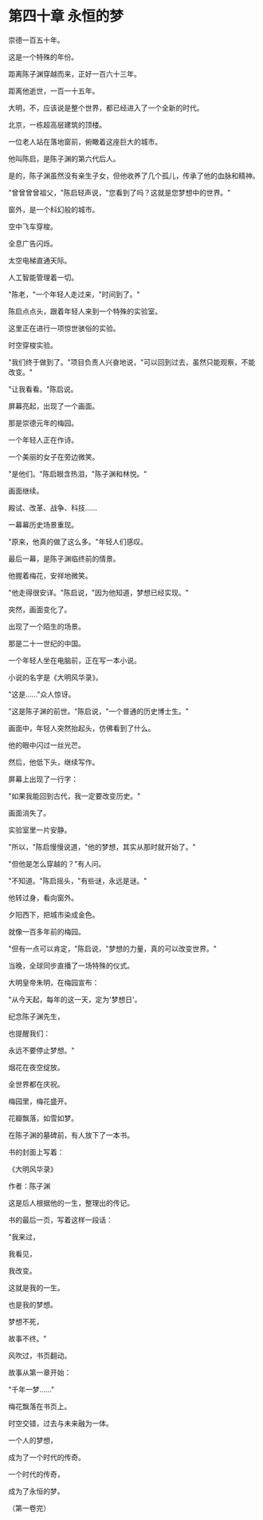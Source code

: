 # 第四十章 永恒的梦

崇德一百五十年。

这是一个特殊的年份。

距离陈子渊穿越而来，正好一百六十三年。

距离他逝世，一百一十五年。

大明，不，应该说是整个世界，都已经进入了一个全新的时代。

北京，一栋超高层建筑的顶楼。

一位老人站在落地窗前，俯瞰着这座巨大的城市。

他叫陈启，是陈子渊的第六代后人。

是的，陈子渊虽然没有亲生子女，但他收养了几个孤儿，传承了他的血脉和精神。

"曾曾曾曾祖父，"陈启轻声说，"您看到了吗？这就是您梦想中的世界。"

窗外，是一个科幻般的城市。

空中飞车穿梭。

全息广告闪烁。

太空电梯直通天际。

人工智能管理着一切。

"陈老，"一个年轻人走过来，"时间到了。"

陈启点点头，跟着年轻人来到一个特殊的实验室。

这里正在进行一项惊世骇俗的实验。

时空穿梭实验。

"我们终于做到了。"项目负责人兴奋地说，"可以回到过去，虽然只能观察，不能改变。"

"让我看看。"陈启说。

屏幕亮起，出现了一个画面。

那是崇德元年的梅园。

一个年轻人正在作诗。

一个美丽的女子在旁边微笑。

"是他们。"陈启眼含热泪，"陈子渊和林悦。"

画面继续。

殿试、改革、战争、科技……

一幕幕历史场景重现。

"原来，他真的做了这么多。"年轻人们感叹。

最后一幕，是陈子渊临终前的情景。

他握着梅花，安祥地微笑。

"他走得很安详。"陈启说，"因为他知道，梦想已经实现。"

突然，画面变化了。

出现了一个陌生的场景。

那是二十一世纪的中国。

一个年轻人坐在电脑前，正在写一本小说。

小说的名字是《大明风华录》。

"这是……"众人惊讶。

"这是陈子渊的前世。"陈启说，"一个普通的历史博士生。"

画面中，年轻人突然抬起头，仿佛看到了什么。

他的眼中闪过一丝光芒。

然后，他低下头，继续写作。

屏幕上出现了一行字：

"如果我能回到古代，我一定要改变历史。"

画面消失了。

实验室里一片安静。

"所以，"陈启慢慢说道，"他的梦想，其实从那时就开始了。"

"但他是怎么穿越的？"有人问。

"不知道。"陈启摇头，"有些谜，永远是谜。"

他转过身，看向窗外。

夕阳西下，把城市染成金色。

就像一百多年前的梅园。

"但有一点可以肯定，"陈启说，"梦想的力量，真的可以改变世界。"

当晚，全球同步直播了一场特殊的仪式。

大明皇帝朱明，在梅园宣布：

"从今天起，每年的这一天，定为'梦想日'。

纪念陈子渊先生，

也提醒我们：

永远不要停止梦想。"

烟花在夜空绽放。

全世界都在庆祝。

梅园里，梅花盛开。

花瓣飘落，如雪如梦。

在陈子渊的墓碑前，有人放下了一本书。

书的封面上写着：

《大明风华录》

作者：陈子渊

这是后人根据他的一生，整理出的传记。

书的最后一页，写着这样一段话：

"我来过，

我看见，

我改变。

这就是我的一生。

也是我的梦想。

梦想不死，

故事不终。"

风吹过，书页翻动。

故事从第一章开始：

"千年一梦……"

梅花飘落在书页上。

时空交错，过去与未来融为一体。

一个人的梦想，

成为了一个时代的传奇。

一个时代的传奇，

成为了永恒的梦。

（第一卷完）